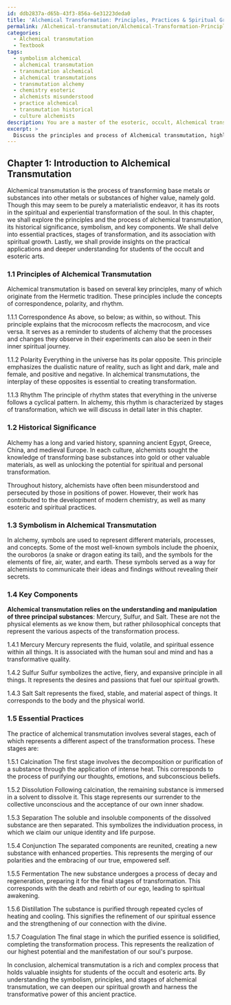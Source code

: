 ```yaml
---
id: ddb2837a-d65b-43f3-856a-6e31223deda0
title: 'Alchemical Transformation: Principles, Practices & Spiritual Growth'
permalink: /Alchemical-transmutation/Alchemical-Transformation-Principles-Practices-Spiritual-Growth/
categories:
  - Alchemical transmutation
  - Textbook
tags:
  - symbolism alchemical
  - alchemical transmutation
  - transmutation alchemical
  - alchemical transmutations
  - transmutation alchemy
  - chemistry esoteric
  - alchemists misunderstood
  - practice alchemical
  - transmutation historical
  - culture alchemists
description: You are a master of the esoteric, occult, Alchemical transmutation and education, you have written many textbooks on the subject in ways that provide students with rich and deep understanding of the subject. You are being asked to write textbook-like sections on a topic and you do it with full context, explainability, and reliability in accuracy to the true facts of the topic at hand, in a textbook style that a student would easily be able to learn from, in a rich, engaging, and contextual way. Always include relevant context (such as formulas and history), related concepts, and in a way that someone can gain deep insights from.
excerpt: > 
  Discuss the principles and process of Alchemical transmutation, highlighting its historical significance, symbolism, and key components. Include essential practices, stages of transformation, and the association with spiritual growth. Provide insights on the practical applications and deeper understanding for students of the occult and esoteric arts.
---
```

## Chapter 1: Introduction to Alchemical Transmutation

Alchemical transmutation is the process of transforming base metals or substances into other metals or substances of higher value, namely gold. Though this may seem to be purely a materialistic endeavor, it has its roots in the spiritual and experiential transformation of the soul. In this chapter, we shall explore the principles and the process of alchemical transmutation, its historical significance, symbolism, and key components. We shall delve into essential practices, stages of transformation, and its association with spiritual growth. Lastly, we shall provide insights on the practical applications and deeper understanding for students of the occult and esoteric arts.

### 1.1 Principles of Alchemical Transmutation

Alchemical transmutation is based on several key principles, many of which originate from the Hermetic tradition. These principles include the concepts of correspondence, polarity, and rhythm.

1.1.1 Correspondence
As above, so below; as within, so without. This principle explains that the microcosm reflects the macrocosm, and vice versa. It serves as a reminder to students of alchemy that the processes and changes they observe in their experiments can also be seen in their inner spiritual journey.

1.1.2 Polarity
Everything in the universe has its polar opposite. This principle emphasizes the dualistic nature of reality, such as light and dark, male and female, and positive and negative. In alchemical transmutations, the interplay of these opposites is essential to creating transformation.

1.1.3 Rhythm
The principle of rhythm states that everything in the universe follows a cyclical pattern. In alchemy, this rhythm is characterized by stages of transformation, which we will discuss in detail later in this chapter.

### 1.2 Historical Significance

Alchemy has a long and varied history, spanning ancient Egypt, Greece, China, and medieval Europe. In each culture, alchemists sought the knowledge of transforming base substances into gold or other valuable materials, as well as unlocking the potential for spiritual and personal transformation.

Throughout history, alchemists have often been misunderstood and persecuted by those in positions of power. However, their work has contributed to the development of modern chemistry, as well as many esoteric and spiritual practices.

### 1.3 Symbolism in Alchemical Transmutation

In alchemy, symbols are used to represent different materials, processes, and concepts. Some of the most well-known symbols include the phoenix, the ouroboros (a snake or dragon eating its tail), and the symbols for the elements of fire, air, water, and earth. These symbols served as a way for alchemists to communicate their ideas and findings without revealing their secrets.

### 1.4 Key Components

**Alchemical transmutation relies on the understanding and manipulation of three principal substances**: Mercury, Sulfur, and Salt. These are not the physical elements as we know them, but rather philosophical concepts that represent the various aspects of the transformation process.

1.4.1 Mercury
Mercury represents the fluid, volatile, and spiritual essence within all things. It is associated with the human soul and mind and has a transformative quality.

1.4.2 Sulfur
Sulfur symbolizes the active, fiery, and expansive principle in all things. It represents the desires and passions that fuel our spiritual growth.

1.4.3 Salt
Salt represents the fixed, stable, and material aspect of things. It corresponds to the body and the physical world.

### 1.5 Essential Practices

The practice of alchemical transmutation involves several stages, each of which represents a different aspect of the transformation process. These stages are:

1.5.1 Calcination
The first stage involves the decomposition or purification of a substance through the application of intense heat. This corresponds to the process of purifying our thoughts, emotions, and subconscious beliefs.

1.5.2 Dissolution
Following calcination, the remaining substance is immersed in a solvent to dissolve it. This stage represents our surrender to the collective unconscious and the acceptance of our own inner shadow.

1.5.3 Separation
The soluble and insoluble components of the dissolved substance are then separated. This symbolizes the individuation process, in which we claim our unique identity and life purpose.

1.5.4 Conjunction
The separated components are reunited, creating a new substance with enhanced properties. This represents the merging of our polarities and the embracing of our true, empowered self.

1.5.5 Fermentation
The new substance undergoes a process of decay and regeneration, preparing it for the final stages of transformation. This corresponds with the death and rebirth of our ego, leading to spiritual awakening.

1.5.6 Distillation
The substance is purified through repeated cycles of heating and cooling. This signifies the refinement of our spiritual essence and the strengthening of our connection with the divine.

1.5.7 Coagulation
The final stage in which the purified essence is solidified, completing the transformation process. This represents the realization of our highest potential and the manifestation of our soul's purpose.

In conclusion, alchemical transmutation is a rich and complex process that holds valuable insights for students of the occult and esoteric arts. By understanding the symbolism, principles, and stages of alchemical transmutation, we can deepen our spiritual growth and harness the transformative power of this ancient practice.
